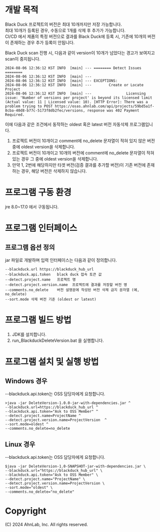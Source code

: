 개발 목적
========
Black Duck 프로젝트의 버전은 최대 10개까지만 저장 가능합니다.   
최대 10개가 등록된 경우, 수동으로 1개를 삭제 후 추가가 가능합니다.   
CI/CD 에서 제품의 특정 버전으로 결과를 Black Duck에 등록 시, 기존에 10개의 버전이 존재하는 경우 추가 등록이 안됩니다.   
   
Black Duck scan 진행 시, 다음과 같이 version이 10개가 넘었다는 경고가 보여지고 scan이 중지됩니다.   

	2024-08-06 12:36:12 KST INFO  [main] --- ======== Detect Issues ========
	2024-08-06 12:36:12 KST INFO  [main] ---
	2024-08-06 12:36:12 KST INFO  [main] --- EXCEPTIONS:
	2024-08-06 12:36:12 KST INFO  [main] ---        Create or Locate Project
	2024-08-06 12:36:12 KST INFO  [main] ---                Licensing issue: 'Number of versions per project' is beyond its licensed limit (Actual value: 11 | Licensed value: 10). [HTTP Error]: There was a problem trying to POST https://osas.ahnlab.com/api/projects/59bd5a1f-8cba-40d8-b77c-5173f8db2fec/versions, response was 402 Payment Required.

이에 다음과 같은 조건에서 동작하는 oldest 혹은 latest 버전 자동삭제 프로그램입니다.
1. 프로젝트 버전이 10개이고 comment에 no_delete 문자열이 적혀 있지 않은 버전 중에 oldest version을 삭제합니다.
2. 프로젝트 버전이 10개이고 10개의 버전에 comment에 no_delete 문자열이 적혀 있는 경우 그 중에 oldest version을 삭제합니다.
3. 만약 1, 2번에 해당하지만 타겟 버전(검증 결과를 추가할 버전)이 기존 버전에 존재하는 경우, 해당 버전은 삭제하지 않습니다.
   
프로그램 구동 환경   
================
jre 8.0~17.0 에서 구동됩니다.   
      
      
프로그램 인터페이스   
================
프로그램 옵션 정의   
---------------------
jar 파일로 개발하며 입력 인터페이스는 다음과 같이 정의합니다.   

	--blackduck.url	https://blackduck_hub_url
	--blackduck.api.token	black duck 접속 토큰 값
	--detect.project.name	프로젝트 명
	--detect.project.version.name  프로젝트에 결과를 저장할 버전 명
	--comments.no_delete	버전 설명문에 작성된 버전 삭제 금지 문자열 (예, no_delete)
	--sort.mode	삭제 버전 기준 (oldest or latest)
	
프로그램 빌드 방법  
=======================
1. JDK를 설치합니다.   
2. run_BlackduckDeleteVersion.bat 을 실행합니다.
         
프로그램 설치 및 실행 방법   
=======================
Windows 경우   
---------------------
--blackduck.api.token는 OSS 담당자에게 요청합니다.   

	>java -jar DeleteVersion-1.0.0-jar-with-dependencies.jar ^
	--blackduck.url=https://blackduck_hub_url ^
	--blackduck.api.token="Ask to OSS Member" ^
	--detect.project.name=ProjectName ^
	--detect.project.version.name=ProjectVersion  ^
	--sort.mode=oldest ^
	--comments.no_delete=no_delete
	
Linux 경우   
---------------------
--blackduck.api.token는 OSS 담당자에게 요청합니다.   

	$java -jar DeleteVersion-1.0-SNAPSHOT-jar-with-dependencies.jar \
	--blackduck.url="https://blackduck_hub_url" \
	--blackduck.api.token="Ask to OSS Member" \
	--detect.project.name="ProjectName" \
	--detect.project.version.name=ProjectVersion \
	--sort.mode="oldest" \
	--comments.no_delete="no_delete"
	
Copyright
=========

(C) 2024 AhnLab, Inc. All rights reserved.	